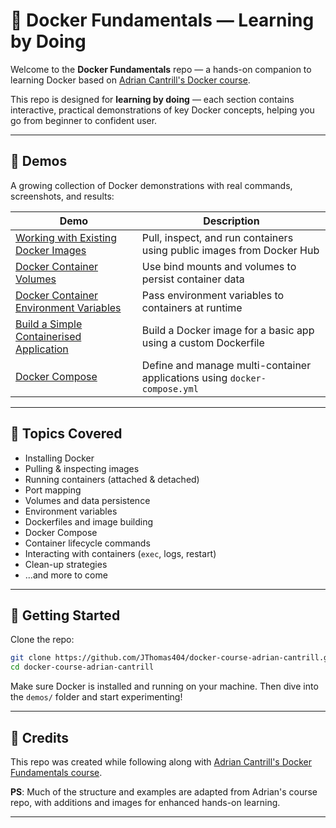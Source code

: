 # 🐳 Docker Fundamentals — Learning by Doing

Welcome to the **Docker Fundamentals** repo — a hands-on companion to learning Docker based on [Adrian Cantrill's Docker course](https://learn.cantrill.io/p/docker-fundamentals).

This repo is designed for **learning by doing** — each section contains interactive, practical demonstrations of key Docker concepts, helping you go from beginner to confident user.

---

## 🧪 Demos

A growing collection of Docker demonstrations with real commands, screenshots, and results:

| Demo | Description |
|------|-------------|
| [Working with Existing Docker Images](demos/working-with-existing-docker-images.md) | Pull, inspect, and run containers using public images from Docker Hub |
| [Docker Container Volumes](demos/docker-container-volumes.md) | Use bind mounts and volumes to persist container data |
| [Docker Container Environment Variables](demos/docker-container-environment-variables.md) | Pass environment variables to containers at runtime |
| [Build a Simple Containerised Application](demos/build-a-simple-containerised-application.md) | Build a Docker image for a basic app using a custom Dockerfile |
| [Docker Compose](demos/docker-compose.md) | Define and manage multi-container applications using `docker-compose.yml` |

---

## 🧠 Topics Covered

- Installing Docker
- Pulling & inspecting images
- Running containers (attached & detached)
- Port mapping
- Volumes and data persistence
- Environment variables
- Dockerfiles and image building
- Docker Compose
- Container lifecycle commands
- Interacting with containers (`exec`, logs, restart)
- Clean-up strategies
- ...and more to come

---

## 🚀 Getting Started

Clone the repo:

```bash
git clone https://github.com/JThomas404/docker-course-adrian-cantrill.git
cd docker-course-adrian-cantrill
```

Make sure Docker is installed and running on your machine. Then dive into the `demos/` folder and start experimenting!

---

## 🙏 Credits

This repo was created while following along with [Adrian Cantrill's Docker Fundamentals course](https://learn.cantrill.io/p/docker-fundamentals).

**PS**: Much of the structure and examples are adapted from Adrian's course repo, with additions and images for enhanced hands-on learning.

---